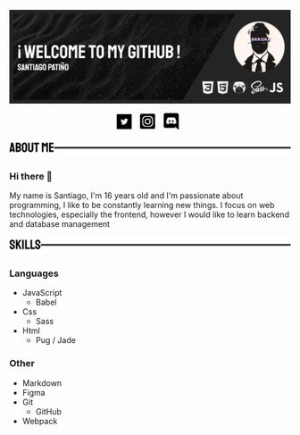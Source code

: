![header](https://github.com/Prizrak11/Prizrak11/blob/master/GitHubHeader.png)

<p align='center'>
<a href='https://twitter.com/SantiagoPato_11'><img height='30' src='https://github.com/Prizrak11/Prizrak11/blob/master/twitterIcon.png'></a>&nbsp;&nbsp;
<a href='https://www.instagram.com/santiago.pato11/?hl=es-la'><img height='30' src='https://github.com/Prizrak11/Prizrak11/blob/master/instagramIcon.png'></a>&nbsp;&nbsp;
<a href='https://discord.gg/wA87wgw'><img height='30' src='https://github.com/Prizrak11/Prizrak11/blob/master/discordIcon.png'></a>&nbsp;&nbsp;
</p>

![aboutMe](https://github.com/Prizrak11/Prizrak11/blob/master/aboutMeHeader.png)

### Hi there 👋

My name is Santiago, I'm 16 years old and I'm passionate about programming, I like to be constantly learning new things.
I focus on web technologies, especially the frontend, however I would like to learn backend and database management

![skills](https://github.com/Prizrak11/Prizrak11/blob/master/skillHeader.png)

### Languages
-   JavaScript
    -   Babel
-   Css
    -   Sass
-   Html
    -   Pug / Jade

### Other
-   Markdown
-   Figma
-   Git
    -   GitHub
-   Webpack
